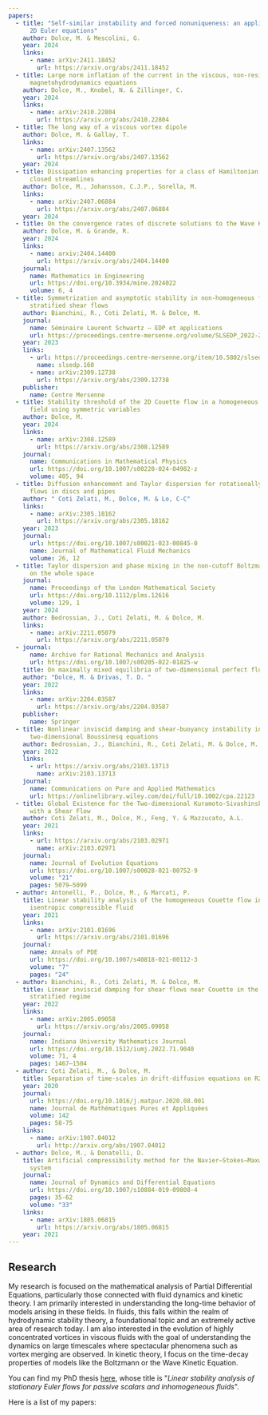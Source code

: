 ```yaml
---
papers:
  - title: "Self-similar instability and forced nonuniqueness: an application to the
      2D Euler equations"
    author: Dolce, M. & Mescolini, G.
    year: 2024
    links:
      - name: arXiv:2411.18452
        url: https://arxiv.org/abs/2411.18452
  - title: Large norm inflation of the current in the viscous, non-resistive
      magnetohydrodynamics equations
    author: Dolce, M., Knobel, N. & Zillinger, C.
    year: 2024
    links:
      - name: arXiv:2410.22804
        url: https://arxiv.org/abs/2410.22804
  - title: The long way of a viscous vortex dipole
    author: Dolce, M. & Gallay, T.
    links:
      - name: arXiv:2407.13562
        url: https://arxiv.org/abs/2407.13562
    year: 2024
  - title: Dissipation enhancing properties for a class of Hamiltonian flows with
      closed streamlines
    author: Dolce, M., Johansson, C.J.P., Sorella, M.
    links:
      - name: arXiv:2407.06884
        url: https://arxiv.org/abs/2407.06884
    year: 2024
  - title: On the convergence rates of discrete solutions to the Wave Kinetic Equation
    author: Dolce, M. & Grande, R.
    year: 2024
    links:
      - name: arxiv:2404.14400
        url: https://arxiv.org/abs/2404.14400
    journal:
      name: Mathematics in Engineering
      url: https://doi.org/10.3934/mine.2024022
      volume: 6, 4
  - title: Symmetrization and asymptotic stability in non-homogeneous fluids around
      stratified shear flows
    author: Bianchini, R., Coti Zelati, M. & Dolce, M.
    journal:
      name: Séminaire Laurent Schwartz — EDP et applications
      url: https://proceedings.centre-mersenne.org/volume/SLSEDP_2022-2023___/
    year: 2023
    links:
      - url: https://proceedings.centre-mersenne.org/item/10.5802/slsedp.160.pdf
        name: slsedp.160
      - name: arXiv:2309.12738
        url: https://arxiv.org/abs/2309.12738
    publisher:
      name: Centre Mersenne
  - title: Stability threshold of the 2D Couette flow in a homogeneous magnetic
      field using symmetric variables
    author: Dolce, M.
    year: 2024
    links:
      - name: arXiv:2308.12589
        url: https://arxiv.org/abs/2308.12589
    journal:
      name: Communications in Mathematical Physics
      url: https://doi.org/10.1007/s00220-024-04982-z
      volume: 405, 94
  - title: Diffusion enhancement and Taylor dispersion for rotationally symmetric
      flows in discs and pipes
    author: " Coti Zelati, M., Dolce, M. & Lo, C-C"
    links:
      - name: arXiv:2305.18162
        url: https://arxiv.org/abs/2305.18162
    year: 2023
    journal:
      url: https://doi.org/10.1007/s00021-023-00845-0
      name: Journal of Mathematical Fluid Mechanics
      volume: 26, 12
  - title: Taylor dispersion and phase mixing in the non-cutoff Boltzmann equation
      on the whole space
    journal:
      name: Proceedings of the London Mathematical Society
      url: https://doi.org/10.1112/plms.12616
      volume: 129, 1
    year: 2024
    author: Bedrossian, J., Coti Zelati, M. & Dolce, M.
    links:
      - name: arXiv:2211.05079
        url: https://arxiv.org/abs/2211.05079
  - journal:
      name: Archive for Rational Mechanics and Analysis
      url: https://doi.org/10.1007/s00205-022-01825-w
    title: On maximally mixed equilibria of two-dimensional perfect fluids
    author: "Dolce, M. & Drivas, T. D. "
    year: 2022
    links:
      - name: arXiv:2204.03587
        url: https://arxiv.org/abs/2204.03587
    publisher:
      name: Springer
  - title: Nonlinear inviscid damping and shear-buoyancy instability in the
      two-dimensional Boussinesq equations
    author: Bedrossian, J., Bianchini, R., Coti Zelati, M. & Dolce, M.
    year: 2022
    links:
      - url: https://arxiv.org/abs/2103.13713
        name: arXiv:2103.13713
    journal:
      name: Communications on Pure and Applied Mathematics
      url: https://onlinelibrary.wiley.com/doi/full/10.1002/cpa.22123
  - title: Global Existence for the Two-dimensional Kuramoto-Sivashinsky equation
      with a Shear Flow
    author: Coti Zelati, M., Dolce, M., Feng, Y. & Mazzucato, A.L.
    year: 2021
    links:
      - url: https://arxiv.org/abs/2103.02971
        name: arXiv:2103.02971
    journal:
      name: Journal of Evolution Equations
      url: https://doi.org/10.1007/s00028-021-00752-9
      volume: "21"
      pages: 5079–5099
  - author: Antonelli, P., Dolce, M., & Marcati, P.
    title: Linear stability analysis of the homogeneous Couette flow in a 2D
      isentropic compressible fluid
    year: 2021
    links:
      - name: arXiv:2101.01696
        url: https://arxiv.org/abs/2101.01696
    journal:
      name: Annals of PDE
      url: https://doi.org/10.1007/s40818-021-00112-3
      volume: "7"
      pages: "24"
  - author: Bianchini, R., Coti Zelati, M. & Dolce, M.
    title: Linear inviscid damping for shear flows near Couette in the 2D stably
      stratified regime
    year: 2022
    links:
      - name: arXiv:2005.09058
        url: https://arxiv.org/abs/2005.09058
    journal:
      name: Indiana University Mathematics Journal
      url: https://doi.org/10.1512/iumj.2022.71.9040
      volume: 71, 4
      pages: 1467–1504
  - author: Coti Zelati, M., & Dolce, M.
    title: Separation of time-scales in drift-diffusion equations on R2
    year: 2020
    journal:
      url: https://doi.org/10.1016/j.matpur.2020.08.001
      name: Journal de Mathématiques Pures et Appliquées
      volume: 142
      pages: 58-75
    links:
      - name: arXiv:1907.04012
        url: http://arxiv.org/abs/1907.04012
  - author: Dolce, M., & Donatelli, D.
    title: Artificial compressibility method for the Navier–Stokes–Maxwell–Stefan
      system
    journal:
      name: Journal of Dynamics and Differential Equations
      url: https://doi.org/10.1007/s10884-019-09808-4
      pages: 35-62
      volume: "33"
    links:
      - name: arXiv:1805.06815
        url: https://arxiv.org/abs/1805.06815
    year: 2021
---
```

## Research

My research is focused on the mathematical analysis of Partial Differential Equations, particularly those connected with fluid dynamics and kinetic theory. I am primarily interested in understanding the long-time behavior of models arising in these fields. In fluids, this falls within the realm of hydrodynamic stability theory, a foundational topic and an extremely active area of research today. I am also interested in the evolution of highly concentrated vortices in viscous fluids with the goal of understanding the dynamics on large timescales where spectacular phenomena such as vortex merging are observed. In kinetic theory, I focus on the time-decay properties of models like the Boltzmann or the Wave Kinetic Equation. 

You can find my PhD thesis [here](https://github.com/Psykopear/micheledolce/raw/main/public/img/phd_thesis_dolce_20.pdf), whose title is "*Linear stability analysis of stationary Euler flows for passive scalars and inhomogeneous fluids*". 

Here is a list of my papers: